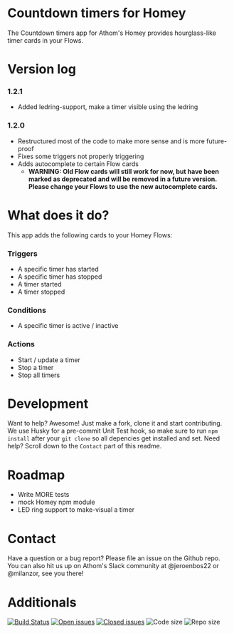 # Countdown timers for Homey
The Countdown timers app for Athom's Homey provides hourglass-like timer cards in your Flows.

# Version log

### 1.2.1

  - Added ledring-support, make a timer visible using the ledring

### 1.2.0

  - Restructured most of the code to make more sense and is more future-proof
  - Fixes some triggers not properly triggering 
  - Adds autocomplete to certain Flow cards
      - **WARNING: Old Flow cards will still work for now, but have been marked as deprecated and will be removed in a future version. Please change your Flows to use the new autocomplete cards.**


# What does it do?
This app adds the following cards to your Homey Flows:

### Triggers

- A specific timer has started
- A specific timer has stopped
- A timer started
- A timer stopped

### Conditions

- A specific timer is active / inactive
    
### Actions

- Start / update a timer
- Stop a timer
- Stop all timers


# Development

Want to help? Awesome!
Just make a fork, clone it and start contributing.
We use Husky for a pre-commit Unit Test hook, so make sure to run `npm install` after your `git clone` so all depencies get installed and set. Need help? Scroll down to the `Contact` part of this readme.

# Roadmap

 - Write MORE tests
 - mock Homey npm module
 - LED ring support to make-visual a timer 
 
# Contact

Have a question or a bug report? Please file an issue on the Github repo. 
You can also hit us up on Athom's Slack community at @jeroenbos22 or @milanzor, see you there!

# Additionals

[![Build Status](https://travis-ci.com/NotQuiteZen/homey.countdown.svg)](https://travis-ci.com/NotQuiteZen/homey.countdown) 
[![Open issues](https://img.shields.io/github/issues-raw/NotQuiteZen/homey.countdown.svg?colorB=blue)](https://github.com/NotQuiteZen/homey.countdown/issues) 
[![Closed issues](https://img.shields.io/github/issues-closed-raw/NotQuiteZen/homey.countdown.svg?colorB=brightgreen)](https://github.com/NotQuiteZen/homey.countdown/issues?q=is%3Aissue+is%3Aclosed) 
![Code size](https://img.shields.io/github/languages/code-size/NotQuiteZen/homey.countdown.svg)
![Repo size](https://img.shields.io/github/repo-size/NotQuiteZen/homey.countdown.svg)


